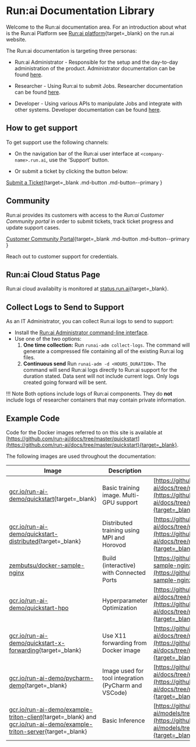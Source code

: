 # Run:ai Documentation Library

Welcome to the Run:ai documentation area. For an introduction about what is the Run:ai Platform see [Run:ai platform](https://www.run.ai/platform/){target=_blank} on the run.ai website.


The Run:ai documentation is targeting three personas:

* Run:ai Administrator - Responsible for the setup and the day-to-day administration of the product. Administrator documentation can be found [here](./admin/overview-administrator.md).

* Researcher - Using Run:ai to submit Jobs. Researcher documentation can be found [here](./Researcher/overview-researcher.md).

* Developer - Using various APIs to manipulate Jobs and integrate with other systems. Developer documentation can be found [here](./developer/overview-developer.md).

## How to get support

To get support use the following channels:

* On the navigation bar of the Run:ai user interface at `<company-name>.run.ai`, use the 'Support' button.

* Or submit a ticket by clicking the button below:

[Submit a Ticket](https://runai.secure.force.com/casesupport/CreateCaseForm){target=_blank .md-button .md-button--primary }



## Community 

Run:ai provides its customers with access to the _Run:ai Customer Community portal_ in order to submit tickets, track ticket progress and update support cases.

[Customer Community Portal](https://runai-support.force.com/community/s/){target=_blank .md-button .md-button--primary }

Reach out to customer support for credentials.


## Run:ai Cloud Status Page

Run:ai cloud availabilty is monitored at [status.run.ai](https://status.run.ai){target=_blank}.

## Collect Logs to Send to Support

As an IT Administrator, you can collect Run:ai logs to send to support:

* Install the [Run:ai Administrator command-line interface](admin/runai-setup/config/cli-admin-install.md).
* Use one of the two options:
    1. __One time collection:__  Run `runai-adm collect-logs`. The command will generate a compressed file containing all of the existing Run:ai log files.
    2. __Continuous send__  Run `runai-adm -d <HOURS_DURATION>`. The command will send Run:ai logs directly to Run:ai support for the duration stated. Data sent will not include current logs. Only logs created going forward will be sent.

!!! Note
    Both options include logs of Run:ai components. They do __not__ include logs of researcher containers that may contain private information. 

## Example Code

Code for the Docker images referred to on this site is available at [https://github.com/run-ai/docs/tree/master/quickstart](https://github.com/run-ai/docs/tree/master/quickstart){target=_blank}.

The following images are used throughout the documentation:

|  Image | Description | Source |
|--------|-------------|--------|
| [gcr.io/run-ai-demo/quickstart](https://gcr.io/run-ai-demo/quickstart){target=_blank} | Basic training image. Multi-GPU support | [https://github.com/run-ai/docs/tree/master/quickstart/main](https://github.com/run-ai/docs/tree/master/quickstart/main){target=_blank} | 
| [gcr.io/run-ai-demo/quickstart-distributed](https://gcr.io/run-ai-demo/quickstart-distributed){target=_blank} | Distributed training using MPI and Horovod | [https://github.com/run-ai/docs/tree/master/quickstart/distributed](https://github.com/run-ai/docs/tree/master/quickstart/distributed){target=_blank} | 
| [zembutsu/docker-sample-nginx](https://hub.docker.com/r/zembutsu/docker-sample-nginx) | Build (interactive) with Connected Ports | [https://github.com/zembutsu/docker-sample-nginx](https://github.com/zembutsu/docker-sample-nginx){target=_blank} | 
| [gcr.io/run-ai-demo/quickstart-hpo](https://gcr.io/run-ai-demo/quickstart-hpo) |  Hyperparameter Optimization  |[https://github.com/run-ai/docs/tree/master/quickstart/hpo](https://github.com/run-ai/docs/tree/master/quickstart/hpo){target=_blank} | 
| [gcr.io/run-ai-demo/quickstart-x-forwarding](https://gcr.io/run-ai-demo/quickstart-x-forwarding){target=_blank} | Use X11 forwarding from Docker image | [https://github.com/run-ai/docs/tree/master/quickstart/x-forwarding](https://github.com/run-ai/docs/tree/master/quickstart/x-forwarding){target=_blank} | 
| [gcr.io/run-ai-demo/pycharm-demo](https://gcr.io/run-ai-demo/pycharm-demo){target=_blank} | Image used for tool integration (PyCharm and VSCode) | [https://github.com/run-ai/docs/tree/master/quickstart/python%2Bssh](https://github.com/run-ai/docs/tree/master/quickstart/python%2Bssh){target=_blank} |
| [gcr.io/run-ai-demo/example-triton-client](https://gcr.io/run-ai-demo/example-triton-client){target=_blank} and  [gcr.io/run-ai-demo/example-triton-server](https://gcr.io/run-ai-demo/example-triton-server){target=_blank} |  Basic Inference | [https://github.com/run-ai/models/tree/main/models/triton](https://github.com/run-ai/models/tree/main/models/triton){target=_blank} |


